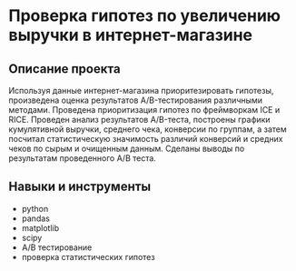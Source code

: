 # Проверка гипотез по увеличению выручки в интернет-магазине

## Описание проекта 
Используя данные интернет-магазина приоритезировать гипотезы, произведена оценка результатов A/B-тестирования различными методами. Проведена приоритизация гипотез по фреймворкам ICE и RICE. Проведен анализ результатов A/B-теста, построены графики кумулятивной выручки, среднего чека, конверсии по группам, а затем посчитал статистическую значимость различий конверсий
и средних чеков по сырым и очищенным данным. Сделаны выводы по результатам проведенного А/В теста.

## Навыки и инструменты

- python
- pandas
- matplotlib
- scipy
- А/В тестирование
- проверка статистических гипотез


